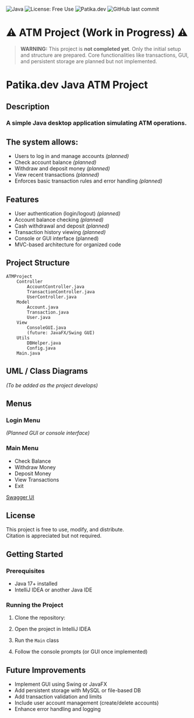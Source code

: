 ![Java](https://img.shields.io/badge/Java-17%2B-orange)
![License: Free Use](https://img.shields.io/badge/License-Free--Use-green)
![Patika.dev](https://img.shields.io/badge/Patika.dev-Project-blue)
![GitHub last commit](https://img.shields.io/github/last-commit/ayhan-unlu/ATM)

# ⚠️ ATM Project (Work in Progress) ⚠️

> **WARNING:** This project is **not completed yet**. Only the initial setup and structure are prepared. Core functionalities like transactions, GUI, and persistent storage are planned but not implemented.

# Patika.dev Java ATM Project

## Description

### A simple Java desktop application simulating ATM operations.

## The system allows:

- Users to log in and manage accounts *(planned)*
- Check account balance *(planned)*
- Withdraw and deposit money *(planned)*
- View recent transactions *(planned)*
- Enforces basic transaction rules and error handling *(planned)*

## Features

- User authentication (login/logout) *(planned)*
- Account balance checking *(planned)*
- Cash withdrawal and deposit *(planned)*
- Transaction history viewing *(planned)*
- Console or GUI interface (planned)
- MVC-based architecture for organized code

## Project Structure

    ATMProject
        Controller
            AccountController.java
            TransactionController.java
            UserController.java
        Model
            Account.java
            Transaction.java
            User.java
        View
            ConsoleGUI.java
            (future: JavaFX/Swing GUI)
        Utils
            DBHelper.java
            Config.java
        Main.java


## UML / Class Diagrams
*(To be added as the project develops)*

## Menus

### Login Menu
*(Planned GUI or console interface)*

### Main Menu
- Check Balance
- Withdraw Money
- Deposit Money
- View Transactions
- Exit


[Swagger UI](http://localhost:8080/swagger-ui/index.html)

## License

This project is free to use, modify, and distribute.  
Citation is appreciated but not required.

## Getting Started

### Prerequisites

- Java 17+ installed
- IntelliJ IDEA or another Java IDE

### Running the Project

1. Clone the repository:

2. Open the project in IntelliJ IDEA
3. Run the `Main` class
4. Follow the console prompts (or GUI once implemented)

## Future Improvements

- Implement GUI using Swing or JavaFX
- Add persistent storage with MySQL or file-based DB
- Add transaction validation and limits
- Include user account management (create/delete accounts)
- Enhance error handling and logging
